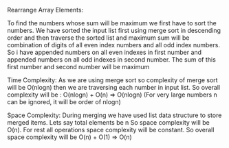 Rearrange Array Elements:

To find the numbers whose sum will be maximum we first have to sort the numbers.
We have sorted the input list first using merge sort in descending order and then traverse the sorted list and maximum sum will be combination of digits of all even index numbers and all odd index numbers.
So i have appended numbers on all even indexes in first number and appended numbers on all odd indexes in second number.
The sum of this first number and second number will be maximum

Time Complexity: As we are using merge sort so complexity of merge sort will be O(nlogn) then we are traversing each number in input list.
So overall complexity will be : O(nlogn) + O(n) => O(nlogn)  (For very large numbers n can be ignored, it will be order of nlogn)

Space Complexity: During merging we have used list data structure to store merged items. Lets say total elements be n So space complexity will be O(n). For rest all operations space complexity will be constant.
So overall space complexity will be O(n) + O(1) =>  O(n)